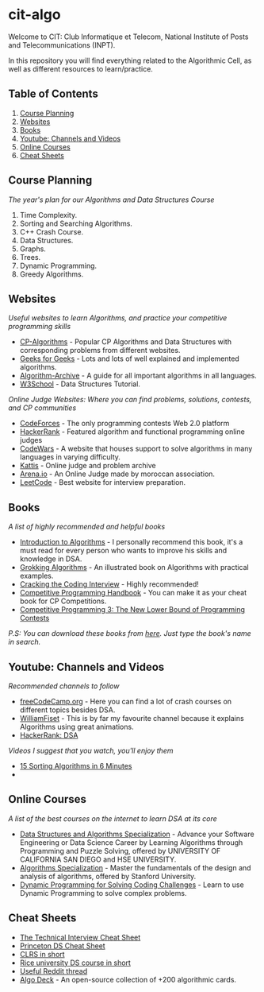 # cit-algo
Welcome to CIT: Club Informatique et Telecom, National Institute of Posts and Telecommunications (INPT).

In this repository you will find everything related to the Algorithmic Cell, as well as different resources to learn/practice.

## Table of Contents
1. [Course Planning](#course-planning)
2. [Websites](#websites)
3. [Books](#books)
4. [Youtube: Channels and Videos](#youtube:channels-and-videos)
5. [Online Courses](#online-courses)
6. [Cheat Sheets](#cheat-sheets)

## Course Planning

*The year's plan for our Algorithms and Data Structures Course*

1. Time Complexity.
2. Sorting and Searching Algorithms.
3. C++ Crash Course.
4. Data Structures.
5. Graphs.
6. Trees.
7. Dynamic Programming.
8. Greedy Algorithms.

## Websites

*Useful websites to learn Algorithms, and practice your competitive programming skills*

* [CP-Algorithms](https://cp-algorithms.com/) - Popular CP Algorithms and Data Structures with corresponding problems from different websites.
* [Geeks for Geeks](http://www.geeksforgeeks.org/fundamentals-of-algorithms/) - Lots and lots of well explained and implemented algorithms.
* [Algorithm-Archive](https://www.algorithm-archive.org/) - A guide for all important algorithms in all languages.
* [W3School](https://www.w3schools.in/data-structures-tutorial/intro/) - Data Structures Tutorial.

*Online Judge Websites: Where you can find problems, solutions, contests, and CP communities*

* [CodeForces](https://codeforces.com/?locale=en) - The only programming contests Web 2.0 platform
* [HackerRank](https://www.hackerrank.com/dashboard) - Featured algorithm and functional programming online judges
* [CodeWars](https://www.codewars.com/) - A website that houses support to solve algorithms in many languages in varying difficulty.
* [Kattis](https://open.kattis.com/) - Online judge and problem archive
* [Arena.io](https://arena.moi/) - An Online Judge made by moroccan association.
* [LeetCode](https://leetcode.com/) - Best website for interview preparation.

## Books

*A list of highly recommended and helpful books*

* [Introduction to Algorithms](#) - I personally recommend this book, it's a must read for every person who wants to improve his skills and knowledge in DSA.
* [Grokking Algorithms](#) - An illustrated book on Algorithms with practical examples.
* [Cracking the Coding Interview]() - Highly recommended!
* [Competitive Programming Handbook]() - You can make it as your cheat book for CP Competitions.
* [Competitive Programming 3: The New Lower Bound of Programming Contests]()

*P.S: You can download these books from [here](https://b-ok.africa/). Just type the book's name in search.*

## Youtube: Channels and Videos

*Recommended channels to follow*

* [freeCodeCamp.org](https://www.youtube.com/c/Freecodecamp) - Here you can find a lot of crash courses on different topics besides DSA.
* [WilliamFiset](https://www.youtube.com/c/WilliamFiset-videos) - This is by far my favourite channel because it explains Algorithms using great animations.
* [HackerRank: DSA](https://www.youtube.com/playlist?list=PLsn6T340evTTsIu-ziXa2-e58idI3kkl1)

*Videos I suggest that you watch, you'll enjoy them*
* [15 Sorting Algorithms in 6 Minutes](https://www.youtube.com/watch?v=kPRA0W1kECg&ab_channel=TimoBingmann)
*

## Online Courses

*A list of the best courses on the internet to learn DSA at its core*

* [Data Structures and Algorithms Specialization](https://www.coursera.org/specializations/data-structures-algorithms) - Advance your Software Engineering or Data Science Career by Learning Algorithms through Programming and Puzzle Solving, offered by UNIVERSITY OF CALIFORNIA SAN DIEGO and HSE UNIVERSITY.
* [Algorithms Specialization](https://www.coursera.org/specializations/algorithms) - Master the fundamentals of the design and analysis of algorithms, offered by Stanford University.
* [Dynamic Programming for Solving Coding Challenges](https://www.youtube.com/watch?v=oBt53YbR9Kk) - Learn to use Dynamic Programming to solve complex problems.

## Cheat Sheets
* [The Technical Interview Cheat Sheet](https://gist.github.com/TSiege/cbb0507082bb18ff7e4b)
* [Princeton DS Cheat Sheet](https://algs4.cs.princeton.edu/cheatsheet/)
* [CLRS in short](https://sinon.org/algorithms//#data-structures)
* [Rice university DS course in short](https://www.clear.rice.edu/comp160/data1.html)
* [Useful Reddit thread](https://www.reddit.com/r/learnprogramming/comments/3gpvyx/algorithms_and_data_structures_cheat_sheets/)
* [Algo Deck](https://github.com/teivah/algodeck/) - An open-source collection of +200 algorithmic cards.




